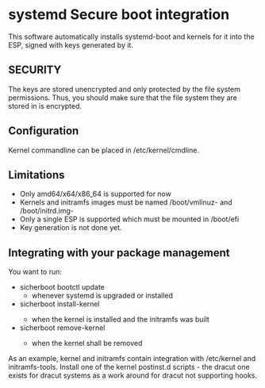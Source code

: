 systemd Secure boot integration
===============================
This software automatically installs systemd-boot and kernels for it into the
ESP, signed with keys generated by it.

SECURITY
--------
The keys are stored unencrypted and only protected by the file system
permissions. Thus, you should make sure that the file system they are
stored in is encrypted.

Configuration
-------------
Kernel commandline can be placed in /etc/kernel/cmdline.

Limitations
-----------
* Only amd64/x64/x86_64 is supported for now
* Kernels and initramfs images must be named /boot/vmlinuz-<ver> and
  /boot/initrd.img-<ver>
* Only a single ESP is supported which must be mounted in /boot/efi
* Key generation is not done yet.


Integrating with your package management
----------------------------------------
You want to run:

* sicherboot bootctl update
  - whenever systemd is upgraded or installed
* sicherboot install-kernel <ver>
  - when the kernel is installed and the initramfs was built
* sicherboot remove-kernel <ver>
  - when the kernel shall be removed

As an example, kernel and initramfs contain integration with /etc/kernel
and initramfs-tools. Install one of the kernel postinst.d scripts - the dracut
one exists for dracut systems as a work around for dracut not supporting hooks.
